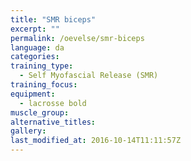 ```yaml
---
title: "SMR biceps"
excerpt: ""
permalink: /oevelse/smr-biceps
language: da
categories:
training_type: 
  - Self Myofascial Release (SMR)
training_focus: 
equipment:
  - lacrosse bold
muscle_group:
alternative_titles:
gallery:
last_modified_at: 2016-10-14T11:11:57Z
---
```



